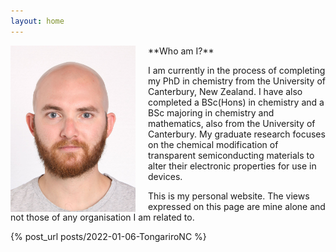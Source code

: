 ```yaml
---
layout: home
---
```


<img src="assets/Photo.jpg" width="200" style="float:left; margin-right:20px;">
**Who am I?**

I am currently in the process of completing my PhD in chemistry from the University of Canterbury, New Zealand. I have also completed a BSc(Hons) in chemistry and a BSc majoring in chemistry and mathematics, also from the University of Canterbury. My graduate research focuses on the chemical modification of transparent semiconducting materials to alter their electronic properties for use in devices.

This is my personal website. The views expressed on this page are mine alone and not those of any organisation I am related to.

{% post_url posts/2022-01-06-TongariroNC %}